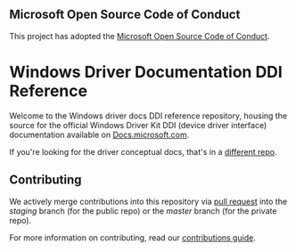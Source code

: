 ## Microsoft Open Source Code of Conduct
This project has adopted the [Microsoft Open Source Code of Conduct](https://opensource.microsoft.com/codeofconduct/).


# Windows Driver Documentation DDI Reference

Welcome to the Windows driver docs DDI reference repository, housing the source for the official Windows Driver Kit DDI (device driver interface) documentation available on [Docs.microsoft.com](https://docs.microsoft.com/windows-hardware/drivers/ddi). 

If you're looking for the driver conceptual docs, that's in a [different repo](https://github.com/MicrosoftDocs/windows-driver-docs).

## Contributing

We actively merge contributions into this repository via [pull request](https://help.github.com/articles/using-pull-requests/) into the *staging* branch (for the public repo) or the *master* branch (for the private repo). 

For more information on contributing, read our [contributions guide](CONTRIBUTING.md).
